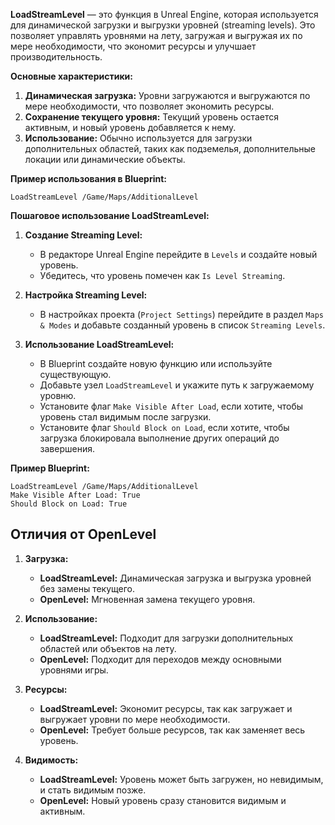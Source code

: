 **LoadStreamLevel** — это функция в Unreal Engine, которая используется для динамической загрузки и выгрузки уровней (streaming levels). Это позволяет управлять уровнями на лету, загружая и выгружая их по мере необходимости, что экономит ресурсы и улучшает производительность.

**Основные характеристики:**
1. **Динамическая загрузка:** Уровни загружаются и выгружаются по мере необходимости, что позволяет экономить ресурсы.
2. **Сохранение текущего уровня:** Текущий уровень остается активным, и новый уровень добавляется к нему.
3. **Использование:** Обычно используется для загрузки дополнительных областей, таких как подземелья, дополнительные локации или динамические объекты.

**Пример использования в Blueprint:**
```blueprint
LoadStreamLevel /Game/Maps/AdditionalLevel
```

**Пошаговое использование LoadStreamLevel:**
1. **Создание Streaming Level:**
   - В редакторе Unreal Engine перейдите в `Levels` и создайте новый уровень.
   - Убедитесь, что уровень помечен как `Is Level Streaming`.

2. **Настройка Streaming Level:**
   - В настройках проекта (`Project Settings`) перейдите в раздел `Maps & Modes` и добавьте созданный уровень в список `Streaming Levels`.

3. **Использование LoadStreamLevel:**
   - В Blueprint создайте новую функцию или используйте существующую.
   - Добавьте узел `LoadStreamLevel` и укажите путь к загружаемому уровню.
   - Установите флаг `Make Visible After Load`, если хотите, чтобы уровень стал видимым после загрузки.
   - Установите флаг `Should Block on Load`, если хотите, чтобы загрузка блокировала выполнение других операций до завершения.

**Пример Blueprint:**
```blueprint
LoadStreamLevel /Game/Maps/AdditionalLevel
Make Visible After Load: True
Should Block on Load: True
```

## Отличия от OpenLevel

1. **Загрузка:**
   - **LoadStreamLevel:** Динамическая загрузка и выгрузка уровней без замены текущего.
   - **OpenLevel:** Мгновенная замена текущего уровня.

2. **Использование:**
   - **LoadStreamLevel:** Подходит для загрузки дополнительных областей или объектов на лету.
   - **OpenLevel:** Подходит для переходов между основными уровнями игры.

3. **Ресурсы:**
   - **LoadStreamLevel:** Экономит ресурсы, так как загружает и выгружает уровни по мере необходимости.
   - **OpenLevel:** Требует больше ресурсов, так как заменяет весь уровень.

4. **Видимость:**
   - **LoadStreamLevel:** Уровень может быть загружен, но невидимым, и стать видимым позже.
   - **OpenLevel:** Новый уровень сразу становится видимым и активным.